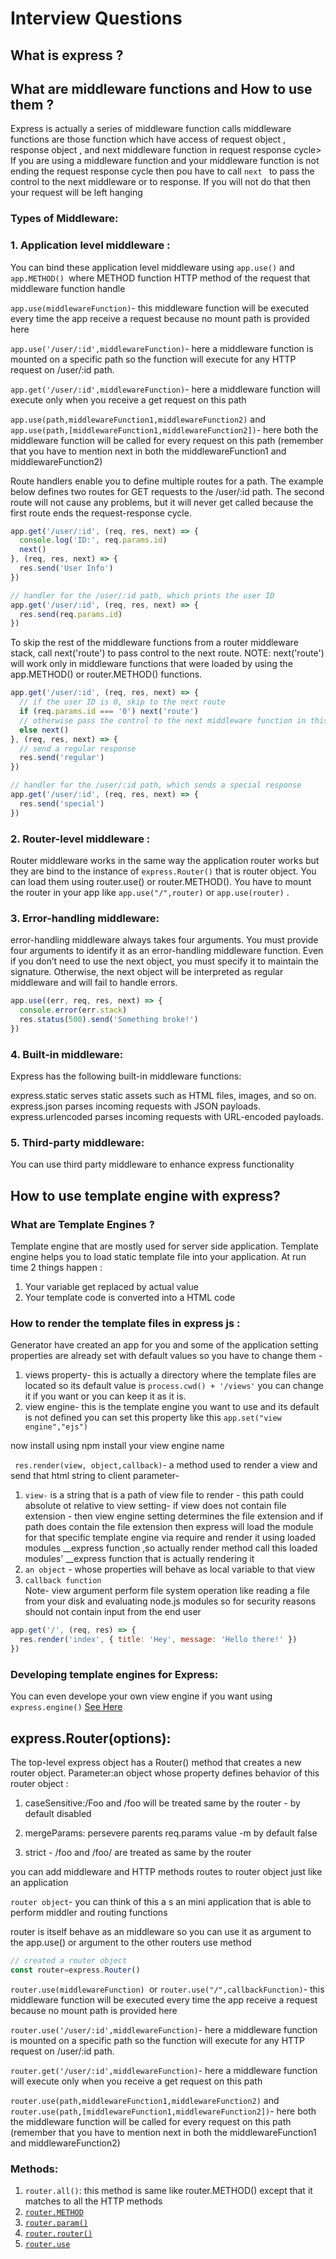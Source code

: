 # Interview Questions
## What is express ?
## What are middleware functions and How to use them ?
Express is actually a series of middleware function calls 
middleware functions are those function which  have access of request object , response object , and next middleware function in request response cycle> If you are using a middleware function  and your middleware function is not ending the request response cycle then pou have to call `next ` to pass the control to the next middleware or to response. If you will not do that then your  request will be left hanging 
### Types of Middleware:
### 1. Application level middleware :

You can bind these application level middleware using `app.use()` and  `app.METHOD() `where METHOD function HTTP method of the request that middleware function handle   

`app.use(middlewareFunction)`- this middleware function will be executed every time the app receive a request because no mount path is provided here 


`app.use('/user/:id',middlewareFunction)`- here a middleware function is mounted on a specific path so the function will execute for any HTTP request on  /user/:id path. 


`app.get('/user/:id',middlewareFunction)`- here a middleware function will execute only when  you receive a get request on this path 


`app.use(path,middlewareFunction1,middlewareFunction2)` and 
`app.use(path,[middlewareFunction1,middlewareFunction2])`- here both the middleware function will be called for every request on this path (remember that you have to mention next in both the middlewareFunction1 and middlewareFunction2)

Route handlers enable you to define multiple routes for a path. The example below defines two routes for GET requests to the /user/:id path. The second route will not cause any problems, but it will never get called because the first route ends the request-response cycle.
````javascript
app.get('/user/:id', (req, res, next) => {
  console.log('ID:', req.params.id)
  next()
}, (req, res, next) => {
  res.send('User Info')
})

// handler for the /user/:id path, which prints the user ID
app.get('/user/:id', (req, res, next) => {
  res.send(req.params.id)
})
````
To skip the rest of the middleware functions from a router middleware stack, call next('route') to pass control to the next route. NOTE: next('route') will work only in middleware functions that were loaded by using the app.METHOD() or router.METHOD() functions.
````javascript
app.get('/user/:id', (req, res, next) => {
  // if the user ID is 0, skip to the next route
  if (req.params.id === '0') next('route')
  // otherwise pass the control to the next middleware function in this stack
  else next()
}, (req, res, next) => {
  // send a regular response
  res.send('regular')
})

// handler for the /user/:id path, which sends a special response
app.get('/user/:id', (req, res, next) => {
  res.send('special')
})
````
### 2. Router-level middleware :
Router middleware works in the same way the application router works but they are bind to the instance of `express.Router()` that is router object.
You can load them using router.use() or router.METHOD().
You have to mount the router in your app like `app.use("/",router)` or `app.use(router)` .
### 3. Error-handling middleware:
error-handling middleware always takes four arguments. You must provide four arguments to identify it as an error-handling middleware function. Even if you don’t need to use the next object, you must specify it to maintain the signature. Otherwise, the next object will be interpreted as regular middleware and will fail to handle errors.
````javascript
app.use((err, req, res, next) => {
  console.error(err.stack)
  res.status(500).send('Something broke!')
})
````
### 4. Built-in middleware:
Express has the following built-in middleware functions:

express.static serves static assets such as HTML files, images, and so on.
express.json parses incoming requests with JSON payloads.  
express.urlencoded parses incoming requests with URL-encoded payloads. 

### 5. Third-party middleware:
You can use third party middleware to enhance express functionality  

##  How to use template engine with express? 
### What are Template Engines  ? 
Template engine that are mostly used for server side application. Template engine helps you to load static template file into your application.
At run time 2 things happen :
1. Your variable get replaced by actual value 
2. Your template code is converted into a HTML code 
### How to render the template files in express js :

Generator have created an  app for you and  some of the application setting properties are  already set with default values  so  you have to change them - 
1. views property- this is actually a directory where the template files are located so its default value is  `process.cwd() + '/views'` you can change it if you want  or you can keep it as it is.
2. view engine-  this is the template engine you want to use and its default is not defined you can set this property like this `app.set("view engine","ejs") `

 now install using npm install your view engine name 

` res.render(view, object,callback)`-  a method used to render a view and send that html string to client 
parameter-

1. `view-` is a string that is a path of view file to render - this path could absolute ot relative to view setting- if view does not contain file extension - then view engine setting determines the file extension and if path does contain the file extension then express will load the module for that specific template engine  via require and render it using loaded modules __express function ,so actually render method call this loaded modules' __express function that is actually rendering it 
2. `an object` - whose properties will behave as local variable to that view 
3. `callback function `  
Note- view argument perform file system operation like reading a file from your disk and evaluating node.js modules  so for security reasons should not contain input from  the end user 

````javascript
app.get('/', (req, res) => {
  res.render('index', { title: 'Hey', message: 'Hello there!' })
})
````

### Developing template engines for Express:
You can even develope your own view engine if you want using `express.engine()`
[See Here](https://expressjs.com/en/advanced/developing-template-engines.html) 

## express.Router(options):
The top-level express object has a Router() method that creates a new router object. 
Parameter:an object whose property defines behavior of this router object :

1. caseSensitive:/Foo and /foo will be treated same by the router - by default disabled

2.  mergeParams: persevere parents req.params value -m by default false
3. strict - /foo and /foo/ are treated as same by the router 

you can add middleware and HTTP methods routes to router object just like an application 

`router object`-
you can think of this a s an  mini application that is able to perform middler and routing functions 

router is itself behave as an middleware so you can use it as argument to the app.use()   or argument to the other routers use method 

````javascript
// created a router object 
const router=express.Router() 
````

`router.use(middlewareFunction) `or `router.use("/",callbackFunction)`- this middleware function will be executed every time the app receive a request because no mount path is provided here 

`router.use('/user/:id',middlewareFunction)`- here a middleware function is mounted on a specific path so the function will execute for any HTTP request on  /user/:id path. 


`router.get('/user/:id',middlewareFunction)`- here a middleware function will execute only when  you receive a get request on this path 


`router.use(path,middlewareFunction1,middlewareFunction2)` and 
`router.use(path,[middlewareFunction1,middlewareFunction2])`- here both the middleware function will be called for every request on this path (remember that you have to mention next in both the middlewareFunction1 and middlewareFunction2)

### Methods:
1. `router.all()`: this method is same like router.METHOD() except that it matches to all the HTTP  methods
2. [`router.METHOD`](https://expressjs.com/en/4x/api.html#router.METHOD)
3. [`router.param()`](https://expressjs.com/en/4x/api.html#router.param)
4. [`router.router()`](https://expressjs.com/en/4x/api.html#router.route)
5. [`router.use`](https://expressjs.com/en/4x/api.html#router.use)
